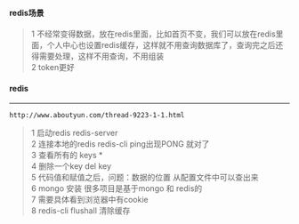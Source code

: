 #### redis场景
>1 不经常变得数据，放在redis里面，比如首页不变，我们可以放在redis里面，个人中心也设置redis缓存，这样就不用查询数据库了，查询完之后还得需要处理，这样不用查询，不用组装    
>2 token更好  

#### redis
------------------------------
```
http://www.aboutyun.com/thread-9223-1-1.html
```
>1 启动redis  redis-server  
>2 连接本地的redis redis-cli    ping出现PONG 就对了  
>3 查看所有的  keys *    
>4 删除一个key  del key  
>5 代码值和赋值之后，问题：数据的位置 从配置文件中可以查出来  
>6 mongo 安装 很多项目是基于mongo 和 redis的  
>7 需要具体看到浏览器中有cookie  
>8 redis-cli  flushall 清除缓存
